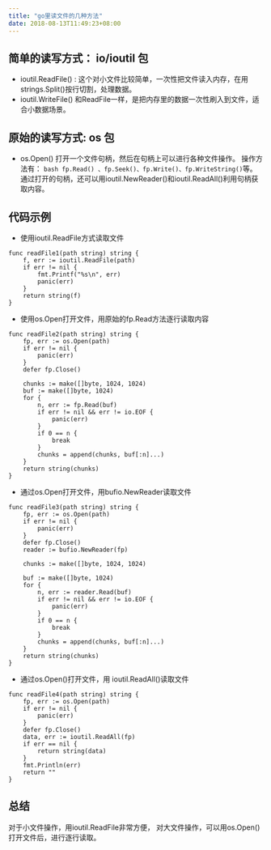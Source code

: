```yaml
---
title: "go里读文件的几种方法"
date: 2018-08-13T11:49:23+08:00
---
```



## 简单的读写方式： io/ioutil 包

- ioutil.ReadFile() : 这个对小文件比较简单，一次性把文件读入内存，在用strings.Split()按行切割，处理数据。
- ioutil.WriteFile() 和ReadFile一样，是把内存里的数据一次性刷入到文件，适合小数据场景。

## 原始的读写方式: os 包
- os.Open() 打开一个文件句柄，然后在句柄上可以进行各种文件操作。
操作方法有： 
```bash fp.Read() 、fp.Seek()、fp.Write()、fp.WriteString()```等。
通过打开的句柄，还可以用ioutil.NewReader()和ioutil.ReadAll()利用句柄获取内容。

## 代码示例

- 使用ioutil.ReadFile方式读取文件
```golang
func readFile1(path string) string {
    f, err := ioutil.ReadFile(path)
    if err != nil {
        fmt.Printf("%s\n", err)
        panic(err)
    }
    return string(f)
}
```

- 使用os.Open打开文件，用原始的fp.Read方法逐行读取内容
```golang
func readFile2(path string) string {
    fp, err := os.Open(path)
    if err != nil {
        panic(err)
    }
    defer fp.Close()

    chunks := make([]byte, 1024, 1024)
    buf := make([]byte, 1024)
    for {
        n, err := fp.Read(buf)
        if err != nil && err != io.EOF {
            panic(err)
        }
        if 0 == n {
            break
        }
        chunks = append(chunks, buf[:n]...)
    }
    return string(chunks)
}
```
- 通过os.Open打开文件，用bufio.NewReader读取文件
```golang
func readFile3(path string) string {
    fp, err := os.Open(path)
    if err != nil {
        panic(err)
    }
    defer fp.Close()
    reader := bufio.NewReader(fp)

    chunks := make([]byte, 1024, 1024)

    buf := make([]byte, 1024)
    for {
        n, err := reader.Read(buf)
        if err != nil && err != io.EOF {
            panic(err)
        }
        if 0 == n {
            break
        }
        chunks = append(chunks, buf[:n]...)
    }
    return string(chunks)
}
```

- 通过os.Open()打开文件，用 ioutil.ReadAll()读取文件
```golang
func readFile4(path string) string {
    fp, err := os.Open(path)
    if err != nil {
        panic(err)
    }
    defer fp.Close()
    data, err := ioutil.ReadAll(fp)
    if err == nil {
        return string(data)
    }
    fmt.Println(err)
    return ""
}
```
## 总结
对于小文件操作，用ioutil.ReadFile非常方便， 对大文件操作，可以用os.Open()打开文件后，进行逐行读取。